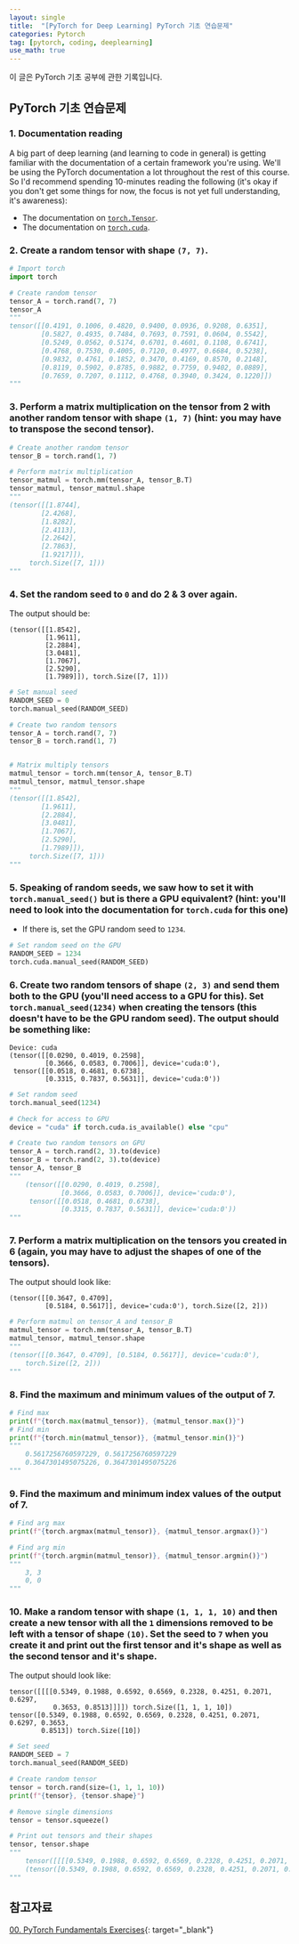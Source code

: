 ```yaml
---
layout: single
title:  "[PyTorch for Deep Learning] PyTorch 기초 연습문제"
categories: Pytorch
tag: [pytorch, coding, deeplearning]
use_math: true
---
```


이 글은 PyTorch 기초 공부에 관한 기록입니다.


## PyTorch 기초 연습문제



### 1. Documentation reading

A big part of deep learning (and learning to code in general) is getting familiar with the documentation of a certain framework you're using. We'll be using the PyTorch documentation a lot throughout the rest of this course. So I'd recommend spending 10-minutes reading the following (it's okay if you don't get some things for now, the focus is not yet full understanding, it's awareness):
  * The documentation on [`torch.Tensor`](https://pytorch.org/docs/stable/tensors.html#torch-tensor).
  * The documentation on [`torch.cuda`](https://pytorch.org/docs/master/notes/cuda.html#cuda-semantics).




### 2. Create a random tensor with shape `(7, 7)`.



```python
# Import torch
import torch

# Create random tensor
tensor_A = torch.rand(7, 7)
tensor_A
"""
tensor([[0.4191, 0.1006, 0.4820, 0.9400, 0.0936, 0.9208, 0.6351],
        [0.5827, 0.4935, 0.7484, 0.7693, 0.7591, 0.0604, 0.5542],
        [0.5249, 0.0562, 0.5174, 0.6701, 0.4601, 0.1108, 0.6741],
        [0.4768, 0.7530, 0.4005, 0.7120, 0.4977, 0.6684, 0.5238],
        [0.9832, 0.4761, 0.1852, 0.3470, 0.4169, 0.8570, 0.2148],
        [0.8119, 0.5902, 0.8785, 0.9882, 0.7759, 0.9402, 0.0889],
        [0.7659, 0.7207, 0.1112, 0.4768, 0.3940, 0.3424, 0.1220]])
"""            
```



### 3. Perform a matrix multiplication on the tensor from 2 with another random tensor with shape `(1, 7)` (hint: you may have to transpose the second tensor).


```python
# Create another random tensor
tensor_B = torch.rand(1, 7)

# Perform matrix multiplication
tensor_matmul = torch.mm(tensor_A, tensor_B.T)
tensor_matmul, tensor_matmul.shape
"""
(tensor([[1.8744],
        [2.4268],
        [1.8282],
        [2.4113],
        [2.2642],
        [2.7863],
        [1.9217]]),
     torch.Size([7, 1]))
"""
```



### 4. Set the random seed to `0` and do 2 & 3 over again.

The output should be:
```
(tensor([[1.8542],
         [1.9611],
         [2.2884],
         [3.0481],
         [1.7067],
         [2.5290],
         [1.7989]]), torch.Size([7, 1]))
```


```python
# Set manual seed
RANDOM_SEED = 0
torch.manual_seed(RANDOM_SEED)

# Create two random tensors
tensor_A = torch.rand(7, 7)
tensor_B = torch.rand(1, 7)


# Matrix multiply tensors
matmul_tensor = torch.mm(tensor_A, tensor_B.T)
matmul_tensor, matmul_tensor.shape
"""
(tensor([[1.8542],
        [1.9611],
        [2.2884],
        [3.0481],
        [1.7067],
        [2.5290],
        [1.7989]]),
     torch.Size([7, 1]))
"""
```



### 5. Speaking of random seeds, we saw how to set it with `torch.manual_seed()` but is there a GPU equivalent? (hint: you'll need to look into the documentation for `torch.cuda` for this one)
  * If there is, set the GPU random seed to `1234`.


```python
# Set random seed on the GPU
RANDOM_SEED = 1234
torch.cuda.manual_seed(RANDOM_SEED)
```



### 6. Create two random tensors of shape `(2, 3)` and send them both to the GPU (you'll need access to a GPU for this). Set `torch.manual_seed(1234)` when creating the tensors (this doesn't have to be the GPU random seed). The output should be something like:

```
Device: cuda
(tensor([[0.0290, 0.4019, 0.2598],
         [0.3666, 0.0583, 0.7006]], device='cuda:0'),
 tensor([[0.0518, 0.4681, 0.6738],
         [0.3315, 0.7837, 0.5631]], device='cuda:0'))
```


```python
# Set random seed
torch.manual_seed(1234)

# Check for access to GPU
device = "cuda" if torch.cuda.is_available() else "cpu"

# Create two random tensors on GPU
tensor_A = torch.rand(2, 3).to(device)
tensor_B = torch.rand(2, 3).to(device)
tensor_A, tensor_B
"""
    (tensor([[0.0290, 0.4019, 0.2598],
             [0.3666, 0.0583, 0.7006]], device='cuda:0'),
     tensor([[0.0518, 0.4681, 0.6738],
             [0.3315, 0.7837, 0.5631]], device='cuda:0'))
"""
```



### 7. Perform a matrix multiplication on the tensors you created in 6 (again, you may have to adjust the shapes of one of the tensors).

The output should look like:
```
(tensor([[0.3647, 0.4709],
         [0.5184, 0.5617]], device='cuda:0'), torch.Size([2, 2]))
```


```python
# Perform matmul on tensor_A and tensor_B
matmul_tensor = torch.mm(tensor_A, tensor_B.T)
matmul_tensor, matmul_tensor.shape
"""
(tensor([[0.3647, 0.4709], [0.5184, 0.5617]], device='cuda:0'),
    torch.Size([2, 2]))
"""
```



### 8. Find the maximum and minimum values of the output of 7.


```python
# Find max
print(f"{torch.max(matmul_tensor)}, {matmul_tensor.max()}")
# Find min
print(f"{torch.min(matmul_tensor)}, {matmul_tensor.min()}")
"""
    0.5617256760597229, 0.5617256760597229
    0.3647301495075226, 0.3647301495075226
"""
```



### 9. Find the maximum and minimum index values of the output of 7.


```python
# Find arg max
print(f"{torch.argmax(matmul_tensor)}, {matmul_tensor.argmax()}")

# Find arg min
print(f"{torch.argmin(matmul_tensor)}, {matmul_tensor.argmin()}")
"""
    3, 3
    0, 0
"""
```



### 10. Make a random tensor with shape `(1, 1, 1, 10)` and then create a new tensor with all the `1` dimensions removed to be left with a tensor of shape `(10)`. Set the seed to `7` when you create it and print out the first tensor and it's shape as well as the second tensor and it's shape.

The output should look like:

```
tensor([[[[0.5349, 0.1988, 0.6592, 0.6569, 0.2328, 0.4251, 0.2071, 0.6297,
           0.3653, 0.8513]]]]) torch.Size([1, 1, 1, 10])
tensor([0.5349, 0.1988, 0.6592, 0.6569, 0.2328, 0.4251, 0.2071, 0.6297, 0.3653,
        0.8513]) torch.Size([10])
```


```python
# Set seed
RANDOM_SEED = 7
torch.manual_seed(RANDOM_SEED)

# Create random tensor
tensor = torch.rand(size=(1, 1, 1, 10))
print(f"{tensor}, {tensor.shape}")

# Remove single dimensions
tensor = tensor.squeeze()

# Print out tensors and their shapes
tensor, tensor.shape
"""
    tensor([[[[0.5349, 0.1988, 0.6592, 0.6569, 0.2328, 0.4251, 0.2071, 0.6297, 0.3653, 0.8513]]]]), torch.Size([1, 1, 1, 10])
    (tensor([0.5349, 0.1988, 0.6592, 0.6569, 0.2328, 0.4251, 0.2071, 0.6297, 0.3653, 0.8513]), torch.Size([10]))
"""
```



## 참고자료

[00. PyTorch Fundamentals Exercises](https://github.com/mrdbourke/pytorch-deep-learning/blob/main/extras/exercises/00_pytorch_fundamentals_exercises.ipynb){: target="_blank"}